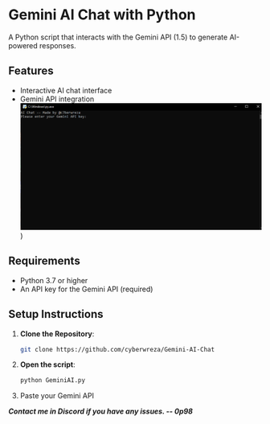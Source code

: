 # Gemini AI Chat with Python

A Python script that interacts with the Gemini API (1.5) to generate AI-powered responses.

## Features
- Interactive AI chat interface
- Gemini API integration
![](Media1.PNG))



## Requirements
- Python 3.7 or higher
- An API key for the Gemini API (required)

## Setup Instructions

1. **Clone the Repository**:
   ```bash
   git clone https://github.com/cyberwreza/Gemini-AI-Chat


2. **Open the script**:
   ```bash
   python GeminiAI.py

3. Paste your Gemini API



***Contact me in Discord if you have any issues. -- 0p98***






